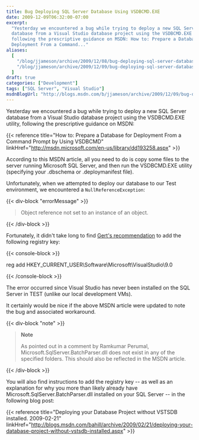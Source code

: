 ```yaml
---
title: Bug Deploying SQL Server Database Using VSDBCMD.EXE
date: 2009-12-09T06:32:00-07:00
excerpt:
  "Yesterday we encountered a bug while trying to deploy a new SQL Server
  database from a Visual Studio database project using the VSDBCMD.EXE utility,
  following the prescriptive guidance on MSDN: How to: Prepare a Database for
  Deployment From a Command..."
aliases:
  [
    "/blog/jjameson/archive/2009/12/08/bug-deploying-sql-server-database-using-vsdbcmd-exe.aspx",
    "/blog/jjameson/archive/2009/12/09/bug-deploying-sql-server-database-using-vsdbcmd-exe.aspx",
  ]
draft: true
categories: ["Development"]
tags: ["SQL Server", "Visual Studio"]
msdnBlogUrl: "http://blogs.msdn.com/b/jjameson/archive/2009/12/09/bug-deploying-sql-server-database-using-vsdbcmd-exe.aspx"
---
```


Yesterday we encountered a bug while trying to deploy a new SQL Server database
from a Visual Studio database project using the VSDBCMD.EXE utility, following
the prescriptive guidance on MSDN:

{{< reference
title="How to: Prepare a Database for Deployment From a Command Prompt by Using VSDBCMD"
linkHref="http://msdn.microsoft.com/en-us/library/dd193258.aspx" >}}

According to this MSDN article, all you need to do is copy some files to the
server running Microsoft SQL Server, and then run the VSDBCMD.EXE utility
(specifying your .dbschema or .deploymanifest file).

Unfortunately, when we attempted to deploy our database to our Test environment,
we encountered a `NullReferenceException`:

{{< div-block "errorMessage" >}}

> Object reference not set to an instance of an object.

{{< /div-block >}}

Fortunately, it didn't take long to find
[Gert's recommendation](http://social.msdn.microsoft.com/Forums/en-US/vstsdb/thread/32725cf6-74c1-4b5a-9057-b909ae8a2517)
to add the following registry key:

{{< console-block >}}

reg add HKEY_CURRENT_USER\Software\Microsoft\VisualStudio\9.0

{{< /console-block >}}

The error occurred since Visual Studio has never been installed on the SQL
Server in TEST (unlike our local development VMs).

It certainly would be nice if the above MSDN article were updated to note the
bug and associated workaround.

{{< div-block "note" >}}

> **Note**
>
> As pointed out in a comment by Ramkumar Perumal,
> Microsoft.SqlServer.BatchParser.dll does not exist in any of the specified
> folders. This should also be reflected in the MSDN article.

{{< /div-block >}}

You will also find instructions to add the registry key -- as well as an
explanation for why you more than likely already have
Microsoft.SqlServer.BatchParser.dll installed on your SQL Server -- in the
following blog post:

{{< reference
title="Deploying your Database Project without VSTSDB installed. 2009-02-21"
linkHref="http://blogs.msdn.com/bahill/archive/2009/02/21/deploying-your-database-project-without-vstsdb-installed.aspx" >}}
